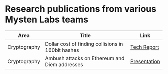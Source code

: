 # Research publications from various Mysten Labs teams

| Area          | Title                                               | Link          |
| ------------- | --------------------------------------------------- | ------------- |
| Cryptography  | Dollar cost of finding collisions in 160bit hashes  | [Tech Report](https://github.com/MystenLabs/research/blob/main/160bits_security_MystenLabs.pdf) |
| Cryptography  | Ambush attacks on Ethereum and Diem addresses       | [Presentation](https://github.com/MystenLabs/research/blob/main/ambush_collision_attacks.pdf)  |
